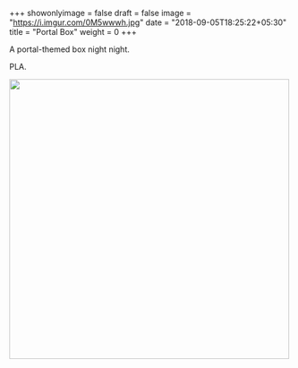 +++
showonlyimage = false
draft = false
image = "https://i.imgur.com/0M5wwwh.jpg"
date = "2018-09-05T18:25:22+05:30"
title = "Portal Box"
weight = 0
+++

A portal-themed box night night.
<!--more-->

PLA.

<img src="https://i.imgur.com/6VRPUvs.gif" width="500" />
